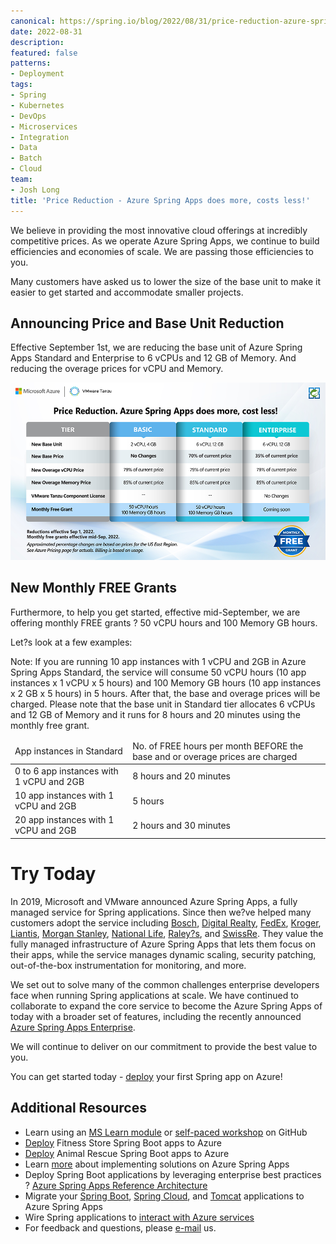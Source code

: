 ```yaml
---
canonical: https://spring.io/blog/2022/08/31/price-reduction-azure-spring-apps-does-more-costs-less
date: 2022-08-31
description: 
featured: false
patterns:
- Deployment
tags:
- Spring
- Kubernetes
- DevOps
- Microservices
- Integration
- Data
- Batch
- Cloud
team:
- Josh Long
title: 'Price Reduction - Azure Spring Apps does more, costs less!'
---
```


<div>
 <p>We believe in providing the most innovative cloud offerings at incredibly competitive prices. As we operate Azure Spring Apps, we continue to build efficiencies and economies of scale. We are passing those efficiencies to you. </p>
 <p>Many customers have asked us to lower the size of the base unit to make it easier to get started and accommodate smaller projects. </p>
 <h2><a href="#announcing-price-and-base-unit-reduction" class="anchor" name="announcing-price-and-base-unit-reduction"></a>Announcing Price and Base Unit Reduction</h2>
 <p>Effective September 1st, we are reducing the base unit of Azure Spring Apps Standard and Enterprise to 6 vCPUs and 12 GB of Memory. And reducing the overage prices for vCPU and Memory. </p>
 <img src="https://github.com/joshlong/blog-images/raw/master/price-reduction-azure-spring-apps-does-more-costs-less/Price-Reductions-Azure-Spring-Apps-Edition-02.png">
 <h2><a href="#new-monthly-free-grants" class="anchor" name="new-monthly-free-grants"></a>New Monthly FREE Grants</h2>
 <p>Furthermore, to help you get started, effective mid-September, we are offering monthly FREE grants ? 50 vCPU hours and 100 Memory GB hours. </p>
 <p>Let?s look at a few examples: </p>
 <p>Note: If you are running 10 app instances with 1 vCPU and 2GB in Azure Spring Apps Standard, the service will consume 50 vCPU hours (10 app instances x 1 vCPU x 5 hours) and 100 Memory GB hours (10 app instances x 2 GB x 5 hours) in 5 hours. After that, the base and overage prices will be charged. Please note that the base unit in Standard tier allocates 6 vCPUs and 12 GB of Memory and it runs for 8 hours and 20 minutes using the monthly free grant. </p>
 <table>
  <thead>
   <tr>
    <td> App instances in Standard </td>
    <td> No. of FREE hours per month BEFORE the base and or overage prices are charged </td>
   </tr>
  </thead>
  <tbody>
   <tr>
    <td>0 to 6 app instances with 1 vCPU and 2GB </td>
    <td>8 hours and 20 minutes </td>
   </tr>
   <tr>
    <td>10 app instances with 1 vCPU and 2GB </td>
    <td>5 hours</td>
   </tr>
   <tr>
    <td>20 app instances with 1 vCPU and 2GB </td>
    <td>2 hours and 30 minutes</td>
   </tr>
  </tbody>
 </table>
 <h1><a href="#try-today" class="anchor" name="try-today"></a>Try Today</h1>
 <p>In 2019, Microsoft and VMware announced Azure Spring Apps, a fully managed service for Spring applications. Since then we?ve helped many customers adopt the service including <a href="https://aka.ms/Bosch.IO">Bosch</a>, <a href="https://aka.ms/DLR">Digital Realty</a>, <a href="https://mybuild.microsoft.com/en-US/sessions/71ed338e-5f85-44d8-a225-6210fdbdd06d?source=sessions">FedEx</a>, <a href="https://www.youtube.com/watch?v=EfgiW6xJseM">Kroger</a>, <a href="https://aka.ms/Liantis">Liantis</a>, <a href="https://youtu.be/wdwjqXTFFZ0">Morgan Stanley</a>, <a href="https://aka.ms/secure-com">National Life</a>, <a href="https://customers.microsoft.com/en-us/story/1388620728739667057-raleys-uses-azure-spring-cloud-to-optimize-scale-and-drive-innovation">Raley?s</a>, and <a href="https://customers.microsoft.com/en-us/story/1358540087031302788-swiss-re-accelerates-java-app-modernization-using-azure-spring-cloud">SwissRe</a>. They value the fully managed infrastructure of Azure Spring Apps that lets them focus on their apps, while the service manages dynamic scaling, security patching, out-of-the-box instrumentation for monitoring, and more.</p>
 <p>We set out to solve many of the common challenges enterprise developers face when running Spring applications at scale. We have continued to collaborate to expand the core service to become the Azure Spring Apps of today with a broader set of features, including the recently announced <a href="https://techcommunity.microsoft.com/t5/apps-on-azure-blog/azure-spring-apps-enterprise-tier-is-now-generally-available/ba-p/3418245">Azure Spring Apps Enterprise</a>.</p>
 <p>We will continue to deliver on our commitment to provide the best value to you.</p>
 <p>You can get started today - <a href="https://docs.microsoft.com/en-us/azure/spring-apps/quickstart?tabs=Azure-CLI&amp;pivots=programming-language-java">deploy</a> your first Spring app on Azure!</p>
 <h2><a href="#additional-resources" class="anchor" name="additional-resources"></a>Additional Resources</h2>
 <ul>
  <li>Learn using an&nbsp;<a href="https://docs.microsoft.com/en-us/learn/modules/azure-spring-cloud-workshop/">MS Learn module</a>&nbsp;or&nbsp;<a href="https://github.com/microsoft/azure-spring-cloud-training">self-paced workshop</a>&nbsp;on GitHub</li>
  <li><a href="https://aka.ms/Fitness-Store">Deploy</a>&nbsp;Fitness Store Spring Boot apps to Azure</li>
  <li><a href="https://aka.ms/Deploy-Spring">Deploy</a>&nbsp;Animal Rescue Spring Boot apps to Azure</li>
  <li>Learn&nbsp;<a href="https://docs.microsoft.com/en-us/azure/spring-cloud/">more</a>&nbsp;about implementing solutions on Azure Spring Apps</li>
  <li>Deploy Spring Boot applications by leveraging enterprise best practices ?&nbsp;<a href="https://docs.microsoft.com/en-us/azure/spring-cloud/reference-architecture">Azure Spring Apps Reference Architecture</a></li>
  <li>Migrate your&nbsp;<a href="https://docs.microsoft.com/en-us/azure/developer/java/migration/migrate-spring-boot-to-azure-spring-cloud">Spring Boot</a>,&nbsp;<a href="https://docs.microsoft.com/en-us/azure/developer/java/migration/migrate-spring-cloud-to-azure-spring-cloud">Spring Cloud</a>,&nbsp;and&nbsp;<a href="https://aka.ms/migrate-tomcat-to-azure-spring-cloud-service">Tomcat</a>&nbsp;applications to Azure Spring Apps</li>
  <li>Wire Spring applications to&nbsp;<a href="https://docs.microsoft.com/en-us/azure/developer/java/spring-framework/">interact with Azure services</a></li>
  <li>For feedback and questions, please&nbsp;<a href="/cdn-cgi/l/email-protection#35744f4047506645475c5b5276595a4051186154595e75465047435c56501b585c56475a465a53411b565a58">e-mail</a>&nbsp;us.</li>
 </ul>
</div>

